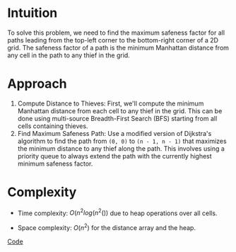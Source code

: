 # Intuition
To solve this problem, we need to find the maximum safeness factor for all paths leading from the top-left corner to the bottom-right corner of a 2D grid. The safeness factor of a path is the minimum Manhattan distance from any cell in the path to any thief in the grid.

# Approach
1. Compute Distance to Thieves: First, we'll compute the minimum Manhattan distance from each cell to any thief in the grid. This can be done using multi-source Breadth-First Search (BFS) starting from all cells containing thieves.
2. Find Maximum Safeness Path: Use a modified version of Dijkstra's algorithm to find the path from `(0, 0)` to `(n - 1, n - 1)` that maximizes the minimum distance to any thief along the path. This involves using a priority queue to always extend the path with the currently highest minimum safeness factor.

# Complexity
- Time complexity:
$O(n^2log(n^2())$ due to heap operations over all cells.

- Space complexity:
$O(n^2)$ for the distance array and the heap.

[Code](./2812-Find-the-Safest-Path-in-a-Grid.ts)